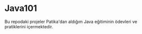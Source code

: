 # Java101
Bu repodaki projeler Patika'dan aldığım Java eğitiminin ödevleri ve pratiklerini içermektedir.
